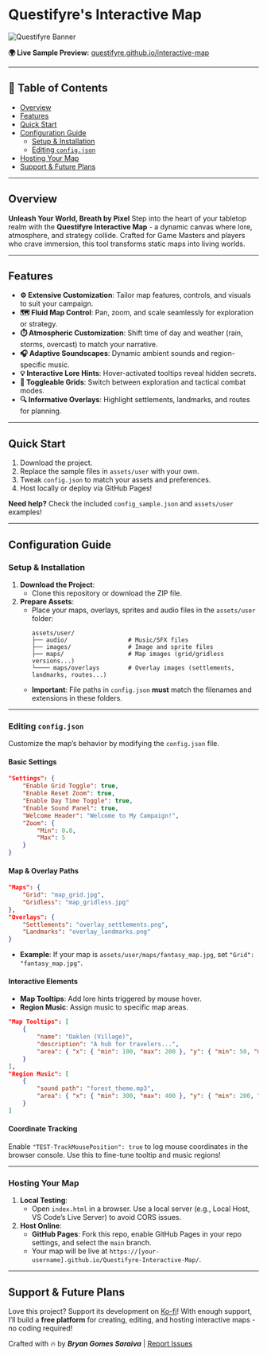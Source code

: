 # Questifyre's Interactive Map  

![Questifyre Banner](https://github.com/user-attachments/assets/924c88f0-e292-4ade-a171-da951e6bf22a)

**🌍 Live Sample Preview:** [questifyre.github.io/interactive-map](https://questifyre.github.io/interactive-map/)

---

## 🚩 Table of Contents
- [Overview](#overview)  
- [Features](#features)  
- [Quick Start](#quick-start)  
- [Configuration Guide](#configuration-guide)  
  - [Setup & Installation](#setup--installation)  
  - [Editing `config.json`](#editing-configjson)  
- [Hosting Your Map](#hosting-your-map)  
- [Support & Future Plans](#support--future-plans)  

---

## Overview
**Unleash Your World, Breath by Pixel**
Step into the heart of your tabletop realm with the **Questifyre Interactive Map** - a dynamic canvas where lore, atmosphere, and strategy collide. Crafted for Game Masters and players who crave immersion, this tool transforms static maps into living worlds.

---

## Features
- **⚙️ Extensive Customization**: Tailor map features, controls, and visuals to suit your campaign.  
- **🗺️ Fluid Map Control**: Pan, zoom, and scale seamlessly for exploration or strategy.  
- **⏱️ Atmospheric Customization**: Shift time of day and weather (rain, storms, overcast) to match your narrative.  
- **🎧 Adaptive Soundscapes**: Dynamic ambient sounds and region-specific music.  
- **💡 Interactive Lore Hints**: Hover-activated tooltips reveal hidden secrets.  
- **📐 Toggleable Grids**: Switch between exploration and tactical combat modes.  
- **🔍 Informative Overlays**: Highlight settlements, landmarks, and routes for planning.  

---

## Quick Start
1. Download the project.  
2. Replace the sample files in `assets/user` with your own.  
3. Tweak `config.json` to match your assets and preferences.  
4. Host locally or deploy via GitHub Pages!  

**Need help?** Check the included `config_sample.json` and `assets/user` examples!  

--- 

## Configuration Guide  

### Setup & Installation  
1. **Download the Project**:  
   - Clone this repository or download the ZIP file.  
2. **Prepare Assets**:  
   - Place your maps, overlays, sprites and audio files in the `assets/user` folder:  
     ```
     assets/user/  
     ├── audio/                 # Music/SFX files  
     ├── images/                # Image and sprite files
     ├── maps/                  # Map images (grid/gridless versions...)  
     └──── maps/overlays        # Overlay images (settlements, landmarks, routes...)  
     ```  
   - **Important**: File paths in `config.json` **must** match the filenames and extensions in these folders.  

---

### Editing `config.json`  
Customize the map’s behavior by modifying the `config.json` file.  

#### Basic Settings  
```json  
"Settings": {  
    "Enable Grid Toggle": true,  
    "Enable Reset Zoom": true,  
    "Enable Day Time Toggle": true,  
    "Enable Sound Panel": true,  
    "Welcome Header": "Welcome to My Campaign!",  
    "Zoom": {  
        "Min": 0.8,  
        "Max": 5  
    }  
}  
```  

#### Map & Overlay Paths  
```json  
"Maps": {  
    "Grid": "map_grid.jpg",  
    "Gridless": "map_gridless.jpg"  
},  
"Overlays": {  
    "Settlements": "overlay_settlements.png",  
    "Landmarks": "overlay_landmarks.png"  
}  
```  
- **Example**: If your map is `assets/user/maps/fantasy_map.jpg`, set `"Grid": "fantasy_map.jpg"`.  

#### Interactive Elements  
- **Map Tooltips**: Add lore hints triggered by mouse hover.  
- **Region Music**: Assign music to specific map areas.  
```json  
"Map Tooltips": [  
    {  
        "name": "Oaklen (Village)",  
        "description": "A hub for travelers...",  
        "area": { "x": { "min": 100, "max": 200 }, "y": { "min": 50, "max": 150 } }  
    }  
],  
"Region Music": [  
    {  
        "sound path": "forest_theme.mp3",  
        "area": { "x": { "min": 300, "max": 400 }, "y": { "min": 200, "max": 300 } }  
    }  
]  
```  

#### Coordinate Tracking  
Enable `"TEST-TrackMousePosition": true` to log mouse coordinates in the browser console. Use this to fine-tune tooltip and music regions!  

---

### Hosting Your Map  
1. **Local Testing**:  
   - Open `index.html` in a browser. Use a local server (e.g., Local Host, VS Code’s Live Server) to avoid CORS issues.  
2. **Host Online**:  
   - **GitHub Pages**: Fork this repo, enable GitHub Pages in your repo settings, and select the `main` branch.  
   - Your map will be live at `https://[your-username].github.io/Questifyre-Interactive-Map/`.  

---

## Support & Future Plans  
Love this project? Support its development on [Ko-fi](https://ko-fi.com/questifyre)! With enough support, I’ll build a **free platform** for creating, editing, and hosting interactive maps - no coding required!  

Crafted with 🔥 by ***Bryan Gomes Saraiva*** | [Report Issues](https://github.com/your-repo/issues)
